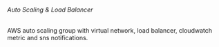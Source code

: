 ###### Auto Scaling & Load Balancer
AWS auto scaling group with virtual network, load balancer, cloudwatch metric and sns notifications.
